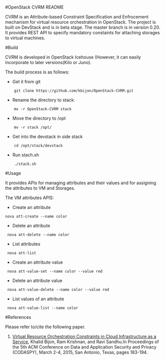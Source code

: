 #OpenStack CVRM README

CVRM is an Attribute-based Constraint Specification and Enfrocement mechanism for virtual resource orchestration in OpenStack. 
The project is built on DevStack and is in beta stage. The master branch is in version 0.20. It provides  REST API  to specify mandatory constaints for attaching storages to virtual machines. 

#Build

CVRM is developed in OpenStack Icehouse (However, it can easily incorporate to later versions(Kilo or Juno).

The build process is as follows:
* Get it from git

```
    git clone https://github.com/kbijon/OpenStack-CVRM.git
```
* Rename the directory to stack:
```
    mv -r OpenStack-CVRM stack
```

*  Move the directory to /opt
```
    mv -r stack /opt/
```
*  Get into the devstack  in side stack
```
    cd /opt/stack/devstack
```
*  Run stach.sh 
```
    ./stack.sh
```

#Usage

It provides APIs for managing  attributes and  their values and for assigning the attributes to VM and Storages.

The VM attributes APIS:

*  Create an attribute

``` 
nova att-create --name color
```

*  Delete an attribute

```
 nova att-delete --name color
```


*  List attributes

```
 nova att-list 
```

*  Create an attribute value

```
 nova att-value-set --name color --value red
```   

*  Delete an attribute value

```
 nova att-value-delete --name color --value red
```
 
*  List values of an attribute

```
 nova att-value-list --name color
```

#References

Please refer to/cite the following paper.

1. [Virtual Resource Orchestration Constraints in Cloud Infrastructure as a Service](http://profsandhu.com/confrnc/misconf/p183-bijon.pdf), Khalid Bijon, Ram Krishnan, and Ravi Sandhu.In Proceedings of the 5th ACM Conference on Data and Application Security and Privacy (CODASPY), March 2-4, 2015, San Antonio, Texas, pages 183-194.
